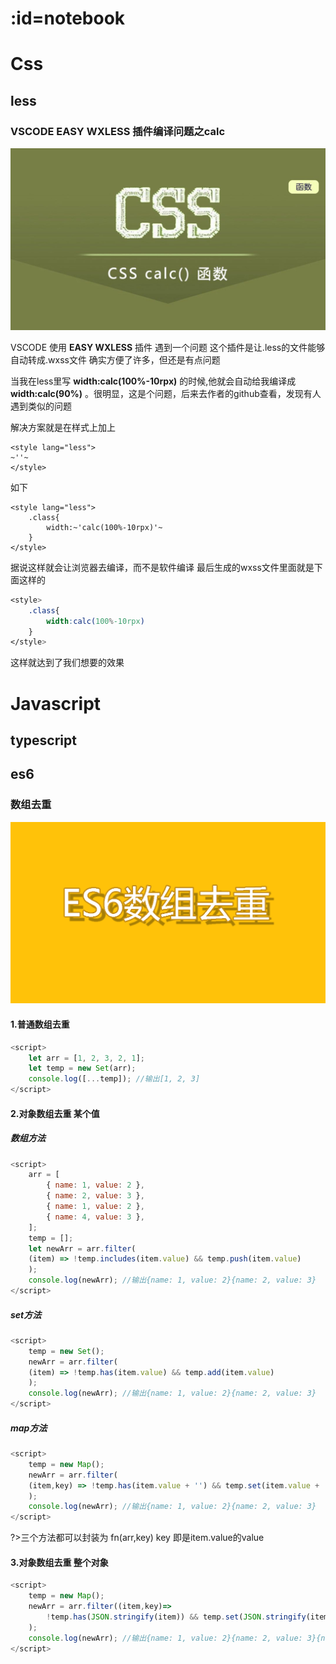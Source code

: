 # :id=notebook
# Css
## less
### VSCODE EASY WXLESS 插件编译问题之calc
![calc](./images/calc.jpg ':size=30%')

VSCODE 使用 __EASY WXLESS__ 插件 遇到一个问题
这个插件是让.less的文件能够自动转成.wxss文件
确实方便了许多，但还是有点问题

当我在less里写 __width:calc(100%-10rpx)__ 的时候,他就会自动给我编译成 __width:calc(90%)__ 。很明显，这是个问题，后来去作者的github查看，发现有人遇到类似的问题

解决方案就是在样式上加上
```less
<style lang="less">
~''~
</style>
```
如下
```less
<style lang="less">
    .class{
        width:~'calc(100%-10rpx)'~
    }
</style>
```
据说这样就会让浏览器去编译，而不是软件编译
最后生成的wxss文件里面就是下面这样的
```Css
<style>
    .class{
        width:calc(100%-10rpx)
    }
</style>
```
这样就达到了我们想要的效果

# Javascript
## typescript
## es6
### 数组去重
![calc](./images/es6_array_duplicate.png ':size=30%')
#### 1.普通数组去重
```Javascript
<script>
    let arr = [1, 2, 3, 2, 1];
    let temp = new Set(arr);
    console.log([...temp]); //输出[1, 2, 3]
</script>
```
#### 2.对象数组去重 某个值
##### 数组方法
```Javascript
<script>
    arr = [
        { name: 1, value: 2 },
        { name: 2, value: 3 },
        { name: 1, value: 2 },
        { name: 4, value: 3 },
    ];
    temp = [];
    let newArr = arr.filter(
    (item) => !temp.includes(item.value) && temp.push(item.value)
    );
    console.log(newArr); //输出{name: 1, value: 2}{name: 2, value: 3}
</script>
```
##### set方法
```Javascript
<script>
    temp = new Set();
    newArr = arr.filter(
    (item) => !temp.has(item.value) && temp.add(item.value)
    );
    console.log(newArr); //输出{name: 1, value: 2}{name: 2, value: 3}
</script>
```
##### map方法
```Javascript
<script>
    temp = new Map();
    newArr = arr.filter(
    (item,key) => !temp.has(item.value + '') && temp.set(item.value + '',true)
    );
    console.log(newArr); //输出{name: 1, value: 2}{name: 2, value: 3}
</script>
```
?>三个方法都可以封装为  fn(arr,key)  key 即是item.value的value

#### 3.对象数组去重 整个对象
```Javascript
<script>
    temp = new Map();
    newArr = arr.filter((item,key)=> 
        !temp.has(JSON.stringify(item)) && temp.set(JSON.stringify(item),true)
    );
    console.log(newArr); //输出{name: 1, value: 2}{name: 2, value: 3}{name: 4, value: 3}
</script>
```
